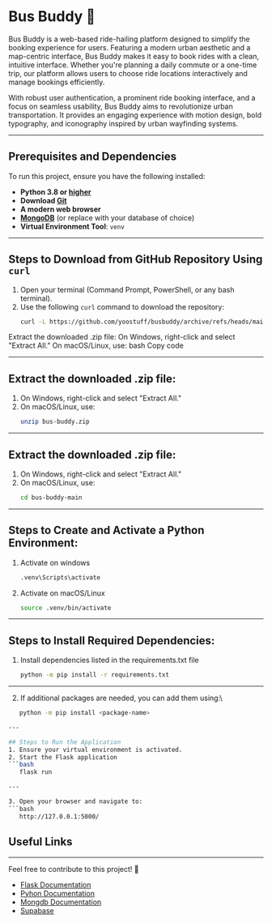 # Bus Buddy 🚌

Bus Buddy is a web-based ride-hailing platform designed to simplify the booking experience for users. Featuring a modern urban aesthetic and a map-centric interface, Bus Buddy makes it easy to book rides with a clean, intuitive interface. Whether you're planning a daily commute or a one-time trip, our platform allows users to choose ride locations interactively and manage bookings efficiently.

With robust user authentication, a prominent ride booking interface, and a focus on seamless usability, Bus Buddy aims to revolutionize urban transportation. It provides an engaging experience with motion design, bold typography, and iconography inspired by urban wayfinding systems.

---

## Prerequisites and Dependencies
To run this project, ensure you have the following installed:
- **Python 3.8 or <a href="https://www.python.org/downloads/">higher</a>**
- **Download <a href="https://git-scm.com/downloads">Git<a/>**
- **A modern web browser**
- **<a href="https://www.mongodb.com/lp/cloud/atlas/try4-reg?utm_source=bing&utm_campaign=search_bs_pl_evergreen_atlas_core_prosp-brand_gic-null_emea-za_ps-all_desktop_eng_lead&utm_term=download%20mongodb%20atlas&utm_medium=cpc_paid_search&utm_ad=e&utm_ad_campaign_id=415204555&adgroup=1218259353516042&msclkid=07f4b80fe0121337a923df4673fe05ff">MongoDB</a>** (or replace with your database of choice)
- **Virtual Environment Tool**: `venv`

---

## Steps to Download from GitHub Repository Using `curl`

1. Open your terminal (Command Prompt, PowerShell, or any bash terminal).
2. Use the following `curl` command to download the repository:
   ```bash
   curl -L https://github.com/yoostuff/busbuddy/archive/refs/heads/main.zip -o bus-buddy.zip

Extract the downloaded .zip file:
On Windows, right-click and select "Extract All."
On macOS/Linux, use:
bash
Copy code

---

## Extract the downloaded .zip file:

1. On Windows, right-click and select "Extract All."
2. On macOS/Linux, use:
   ```bash
   unzip bus-buddy.zip

---

## Extract the downloaded .zip file:

1. On Windows, right-click and select "Extract All."
2. On macOS/Linux, use:
   ```bash
   cd bus-buddy-main

---

## Steps to Create and Activate a Python Environment:
1. Activate on windows
   ```bash
   .venv\Scripts\activate

2. Activate on macOS/Linux
   ```bash
   source .venv/bin/activate
   
---

## Steps to Install Required Dependencies:
1. Install dependencies listed in the requirements.txt file
   ```bash
   python -m pip install -r requirements.txt

---

2. If additional packages are needed, you can add them using:\
```bash
   python -m pip install <package-name>

---

## Steps to Run the Application
1. Ensure your virtual environment is activated.
2. Start the Flask application
```bash
   flask run

---

3. Open your browser and navigate to:
```bash
   http://127.0.0.1:5000/

```

## Useful Links
-----
Feel free to contribute to this project! 🚀 
 - <a href="https://flask.palletsprojects.com/en/stable/">Flask Documentation</a>
 - <a href="https://www.bing.com/search?q=Python+Official+Website&FORM=SSQNT1&PC=U531">Pyhon Documentation</a>
 - <a href="https://www.mongodb.com/docs/">Mongdb Documentation</a>
 -  <a href="https://supabase.com/docs">Supabase</a>
